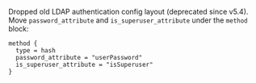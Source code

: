 Dropped old LDAP authentication config layout (deprecated since v5.4).
Move `password_attribute` and `is_superuser_attribute` under the `method` block:
  ```hcl
  method {
    type = hash
    password_attribute = "userPassword"
    is_superuser_attribute = "isSuperuser"
  }
  ```
